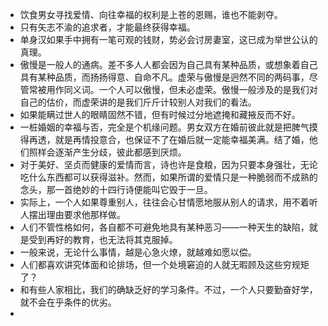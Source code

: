 - 饮食男女寻找爱情、向往幸福的权利是上苍的恩赐，谁也不能剥夺。
- 只有矢志不渝的追求者，才能最终获得幸福。
- 单身汉如果手中拥有一笔可观的钱财，势必会讨房妻室，这已成为举世公认的真理。
- 傲慢是一般人的通病。差不多人人都会因为自己具有某种品质，或想象着自己具有某种品质，而扬扬得意、自命不凡。虚荣与傲慢是迥然不同的两码事，尽管常被用作同义词。一个人可以傲慢，但未必虚荣。傲慢一般涉及的是我们对自己的估价，而虚荣讲的是我们斤斤计较别人对我们的看法。
- 如果能瞒过世人的眼睛固然不错，但有时候过分地遮掩和藏掖反而不好。
- 一桩婚姻的幸福与否，完全是个机缘问题。男女双方在婚前彼此就是把脾气摸得再透，就是再情投意合，也保证不了在婚后就一定能幸福美满。结了婚，他们照样会逐渐产生分歧，彼此都感到厌烦。
- 对于美好、坚贞而健康的爱情而言，诗也许是食粮，因为只要本身强壮，无论吃什么东西都可以获得滋补。然而，如果所谓的爱情只是一种脆弱而不成熟的念头，那一首绝妙的十四行诗便能叫它毁于一旦。
- 实际上，一个人如果尊重别人，往往会心甘情愿地服从别人的请求，用不着听人摆出理由要求他那样做。
- 人们不管性格如何，各自都不可避免地具有某种恶习——一种天生的缺陷，就是受到再好的教育，也无法将其克服掉。
- 一般来说，无论什么事情，越是心急火燎，就越难如愿以偿。
- 人们都喜欢讲究体面和论排场，但一个处境窘迫的人就无暇顾及这些穷规矩了？
- 和有些人家相比，我们的确缺乏好的学习条件。不过，一个人只要勤奋好学，就不会在乎条件的优劣。
- 
